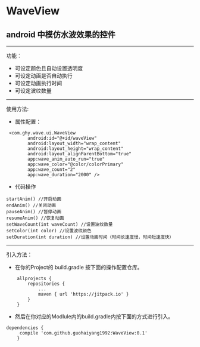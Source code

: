 

# WaveView
## android 中模仿水波效果的控件
---
功能：

 - 可设定颜色且自动设置透明度
 - 可设定动画是否自动执行
 - 可设定动画执行时间
 - 可设定波纹数量
 

---
使用方法:

 - 属性配置：

```
 <com.ghy.wave.ui.WaveView
        android:id="@+id/waveView"
        android:layout_width="wrap_content"
        android:layout_height="wrap_content"
        android:layout_alignParentBottom="true"
        app:wave_anim_auto_run="true"
        app:wave_color="@color/colorPrimary"
        app:wave_count="2"
        app:wave_duration="2000" />
```

 - 代码操作
 

```
startAnim() //开启动画
endAnim() //关闭动画
pauseAnim() //暂停动画
resumeAnim() //恢复动画
setWaveCount(int waveCount) //设置波纹数量
setColor(int color) //设置波纹颜色
setDuration(int duration) //设置动画时间（时间长速度慢，时间短速度快）
```

---

引入方法：

 - 在你的Project的 build.gradle 按下面的操作配置仓库。
```
	allprojects {
		repositories {
			...
			maven { url 'https://jitpack.io' }
		}
	}
```

 - 然后在你对应的Modlule内的build.gradle内按下面的方式进行引入。

	

```
dependencies {
     compile 'com.github.guohaiyang1992:WaveView:0.1'
	}
```
